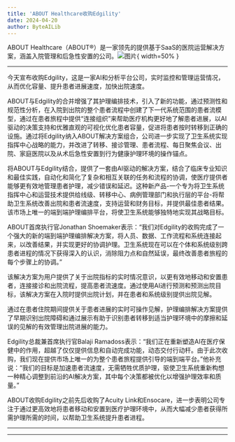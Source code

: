```yaml
---
title: 'ABOUT Healthcare收购Edgility'
date: 2024-04-20
author: ByteAILib
---
```


ABOUT Healthcare（ABOUT®）是一家领先的提供基于SaaS的医院运营解决方案，涵盖入院管理和后急性安置的公司。![图片](https://ai-techpark.com/wp-content/uploads/2020/06/Buyer-Guide-500x281-1.jpg){ width=50% }

---
今天宣布收购Edgility，这是一家AI和分析平台公司，实时监控和管理运营情况，从而优化容量、提升患者进展速度，加快出院速度。

ABOUT与Edgility的合并增强了其护理编排技术，引入了新的功能，通过预测性和规范性分析，在入院到出院的整个患者流程中创建了下一代系统范围的患者流模型，通过在患者旅程中提供“连接组织”来帮助医疗机构更好地了解患者进展，以AI驱动的决策支持和优雅直观的可视化优化患者容量，促进将患者按时转移到正确的设施。通过将Edgility纳入ABOUT解决方案组合，公司进一步实现了卫生系统实现指挥中心战略的能力，并改进了转移、接诊管理、患者流程、每日聚焦会议、出院、家庭医院以及从术后急性安置到行为健康护理环境的操作锚点。

将ABOUT与Edgility结合，提供了一套由AI驱动的解决方案，结合了临床专业知识和最佳实践，自动化和简化了复杂和相互关联的任务和流程的协调，使医疗提供者能够更有效地管理患者护理，减少错误和延迟。这种新产品-一个专为将卫生系统指挥中心和运营技术提供给线级、转移中心、病例管理部门和执行层的平台-将帮助卫生系统改善出院和患者流速度，支持运营和财务目标，并提供最佳患者结果。该市场上唯一的端到端护理编排平台，将使卫生系统能够独特地实现其战略目标。

ABOUT首席执行官Jonathan Shoemaker表示：“我们对Edgility的收购完成了一个强大的新的端到端护理编排解决方案，将人员、数据、工作流程和系统连接起来，以改善结果，并实现更好的协调护理。卫生系统现在可以在个体和系统级别跨患者进程的情况下获得深入的认识，消除阻力点和自然延误，最终改善患者旅程的每个步骤上的协调。”

该解决方案为用户提供了关于出院指标的实时情况意识，以更有效地移动和安置患者，连接接诊和出院流程，提高患者流速度。通过使用AI进行预测和预测出院目标，该解决方案在入院时提供出院计划，并在患者和系统级别提供出院见解。

通过在患者住院期间提供关于患者进展的实时可操作见解，护理编排解决方案提供了早期识别出院障碍和通过展示有助于识别患者转移到适当护理环境中的摩擦和延误的见解的有效管理出院进展的能力。

Edgility总裁兼首席执行官Balaji Ramadoss表示：“我们正在重新塑造AI在医疗保健中的作用，超越了仅仅提供信息和自动完成功能，动态交付行动杆。由于此次收购，我们现在提供市场上唯一的为整个患者旅程提供引导的端到端平台。”他补充说：“我们的目标是加速患者流速度，无需牺牲优质护理，驱使卫生系统重新构想一种精心调整到前沿的AI解决方案，其中每个决策都被优化以增强护理效率和质量。”

ABOUT收购Edgility之前先后收购了Acuity Link和Ensocare，进一步表明公司专注于通过更高效地将患者移动和安置到医疗护理环境中，从而大幅减少患者获得所需护理所需的时间，以帮助卫生系统提升患者进程。

---
---
